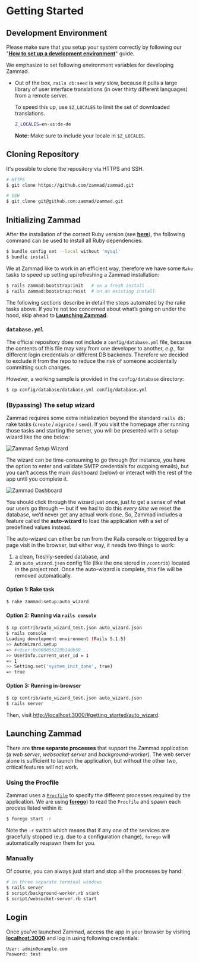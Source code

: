 # Getting Started

## Development Environment

Please make sure that you setup your system correctly by following our "[**How to set up a development environment**](how-to-set-up-a-development-environment.md)" guide.

We emphasize to set following environment variables for developing Zammad.

* Out of the box, `rails db:seed` is _very_ slow, because it pulls a large library of user interface translations (in over thirty different languages) from a remote server.

  To speed this up, use `$Z_LOCALES` to limit the set of downloaded translations.

  ```sh
  Z_LOCALES=en-us:de-de
  ```

  **Note:** Make sure to include your locale in `$Z_LOCALES`.


## Cloning Repository

It's possible to clone the repository via HTTPS and SSH.

```sh
# HTTPS
$ git clone https://github.com/zammad/zammad.git

# SSH
$ git clone git@github.com:zammad/zammad.git
```

## Initializing Zammad

After the installation of the correct Ruby version (see [**here**](../development_environment/index.md#rvm)), the following command can be used to install all Ruby dependencies:

```sh
$ bundle config set --local without 'mysql'
$ bundle install
```

We at Zammad like to work in an efficient way, therefore we have some `Rake` tasks to speed up setting up/refreshing a Zammad installation:

```sh
$ rails zammad:bootstrap:init   # on a fresh install
$ rails zammad:bootstrap:reset  # on an existing install
```

The following sections describe in detail the steps automated by the rake tasks above. If you’re not too concerned about what’s going on under the hood,
skip ahead to [**Launching Zammad**](#launching-zammad).

### `database.yml`

The official repository does not include a `config/database.yml` file, because the contents of this file may vary from one developer to another, _e.g.,_ for different login credentials or different DB backends. Therefore we decided to exclude it from the repo to reduce the risk of someone accidentally committing such changes.

However, a working sample is provided in the `config/database` directory:

```sh
$ cp config/database/database.yml config/database.yml
```

### (Bypassing) The setup wizard

Zammad requires some extra initialization beyond the standard `rails db:` rake tasks (`create` / `migrate` / `seed`). If you visit the homepage after running those tasks and starting the server, you will be presented with a setup wizard like the one below:

![Zammad Setup Wizard](../images/setup-wizard.png)

The wizard can be time-consuming to go through (for instance, you have the option to enter and validate SMTP credentials for outgoing emails), but you can’t access the main dashboard (below) or interact with the rest of the app until you complete it.

![Zammad Dashboard](../images/dashboard.png)

You should click through the wizard just once, just to get a sense of what our users go through — but if we had to do this _every time_ we reset the database, we’d never get any actual work done. So, Zammad includes a feature called the **auto-wizard** to load the application with a set of predefined values instead.

The auto-wizard can either be run from the Rails console or triggered by a page visit in the browser, but either way, it needs two things to work:

1. a clean, freshly-seeded database, and
2. an `auto_wizard.json` config file (like the one stored in `/contrib`)
   located in the project root. Once the auto-wizard is complete, this file
   will be removed automatically.

#### Option 1: Rake task

```sh
$ rake zammad:setup:auto_wizard
```

#### Option 2: Running via `rails console`

```sh
$ cp contrib/auto_wizard_test.json auto_wizard.json
$ rails console
Loading development environment (Rails 5.1.5)
>> AutoWizard.setup
=> #<User:0x000056220b14db50...
>> UserInfo.current_user_id = 1
=> 1
>> Setting.set('system_init_done', true)
=> true
```

#### Option 3: Running in-browser

```sh
$ cp contrib/auto_wizard_test.json auto_wizard.json
$ rails server
```

Then, visit <http://localhost:3000/#getting_started/auto_wizard>.

## Launching Zammad

There are **three separate processes** that support the Zammad application (a _web server_, _websocket server_ and _background-worker_). The web server alone is sufficient to launch the application, but without the other two, critical
features will not work.

### Using the Procfile

Zammad uses a [`Procfile`](https://devcenter.heroku.com/articles/procfile) to specify the different processes required by the application. We are using [**forego**](https://github.com/ddollar/forego)) to read the `Procfile` and spawn each process listed within it:

```sh
$ forego start -r
```

Note the `-r` switch which means that if any one of the services are gracefully stopped (e.g. due to a configuration change), `forego` will automatically respawn them for you.

### Manually

Of course, you can always just start and stop all the processes by hand:

```sh
# in three separate terminal windows
$ rails server
$ script/background-worker.rb start
$ script/websocket-server.rb start
```

## Login

Once you’ve launched Zammad, access the app in your browser by visiting [**localhost:3000**](http://localhost:3000) and log in using following credentials:

```
User: admin@example.com
Pasword: test
```
